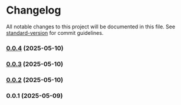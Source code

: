 # Changelog

All notable changes to this project will be documented in this file. See [standard-version](https://github.com/conventional-changelog/standard-version) for commit guidelines.

### [0.0.4](https://github.com/Kramarich000/messenger-app/compare/v0.0.3...v0.0.4) (2025-05-10)

### [0.0.3](https://github.com/Kramarich000/messenger-app/compare/v0.0.2...v0.0.3) (2025-05-10)

### [0.0.2](https://github.com/Kramarich000/messenger-app/compare/v0.0.1...v0.0.2) (2025-05-10)

### 0.0.1 (2025-05-09)
